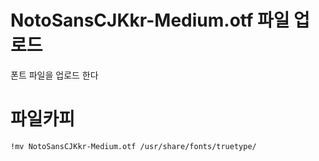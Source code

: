 # NotoSansCJKkr-Medium.otf 파일 업로드 

폰트 파일을 업로드 한다

# 파일카피 
```
!mv NotoSansCJKkr-Medium.otf /usr/share/fonts/truetype/
```
